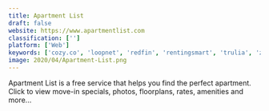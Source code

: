 ```yaml
---
title: Apartment List
draft: false 
website: https://www.apartmentlist.com
classification: ['']
platform: ['Web']
keywords: ['cozy.co', 'loopnet', 'redfin', 'rentingsmart', 'trulia', 'zillow']
image: 2020/04/Apartment-List.png
---
```

Apartment List is a free service that helps you find the perfect apartment. Click to view move-in specials, photos, floorplans, rates, amenities and more...